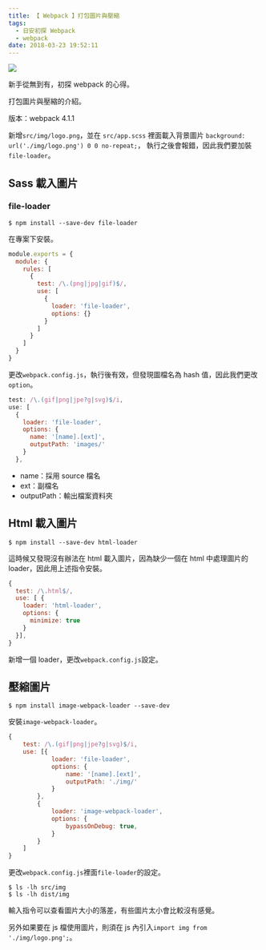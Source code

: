 ```yaml
---
title: 【 Webpack 】打包圖片與壓縮
tags:
  - 日安初探 Webpack
  - webpack
date: 2018-03-23 19:52:11
---
```

![](/img/webpack/webpack.png)

新手從無到有，初探 webpack 的心得。

打包圖片與壓縮的介紹。

版本：webpack 4.1.1


<!-- more -->

新增`src/img/logo.png`，並在 `src/app.scss` 裡面載入背景圖片
`background: url('./img/logo.png') 0 0 no-repeat;`，
執行之後會報錯，因此我們要加裝`file-loader`。


## Sass 載入圖片

### file-loader

```
$ npm install --save-dev file-loader
```

在專案下安裝。

```js
module.exports = {
  module: {
    rules: [
      {
        test: /\.(png|jpg|gif)$/,
        use: [
          {
            loader: 'file-loader',
            options: {}  
          }
        ]
      }
    ]
  }
}
```

更改`webpack.config.js`，執行後有效，但發現圖檔名為 hash 值，因此我們更改`option`。

```js
test: /\.(gif|png|jpe?g|svg)$/i,
use: [
  {
    loader: 'file-loader',
    options: {
      name: '[name].[ext]',
      outputPath: 'images/'
    }
  },
```
- name：採用 source 檔名
- ext：副檔名
- outputPath：輸出檔案資料夾

## Html 載入圖片

```
$ npm install --save-dev html-loader
```
這時候又發現沒有辦法在 html 載入圖片，因為缺少一個在 html 中處理圖片的 loader，因此用上述指令安裝。

```js
{
  test: /\.html$/,
  use: [ {
    loader: 'html-loader',
    options: {
      minimize: true
    }
  }],
}
```

新增一個 loader，更改`webpack.config.js`設定。

## 壓縮圖片

```
$ npm install image-webpack-loader --save-dev
```

安裝`image-webpack-loader`。

```js
{
    test: /\.(gif|png|jpe?g|svg)$/i,
    use: [{
            loader: 'file-loader',
            options: {
                name: '[name].[ext]',
                outputPath: './img/'
            }
        },
        {
            loader: 'image-webpack-loader',
            options: {
                bypassOnDebug: true,
            }
        }
    ]
}
```

更改`webpack.config.js`裡面`file-loader`的設定。

```
$ ls -lh src/img
$ ls -lh dist/img
```
輸入指令可以查看圖片大小的落差，有些圖片太小會比較沒有感覺。

另外如果要在 js 檔使用圖片，則須在 js 內引入`import img from './img/logo.png';`。






